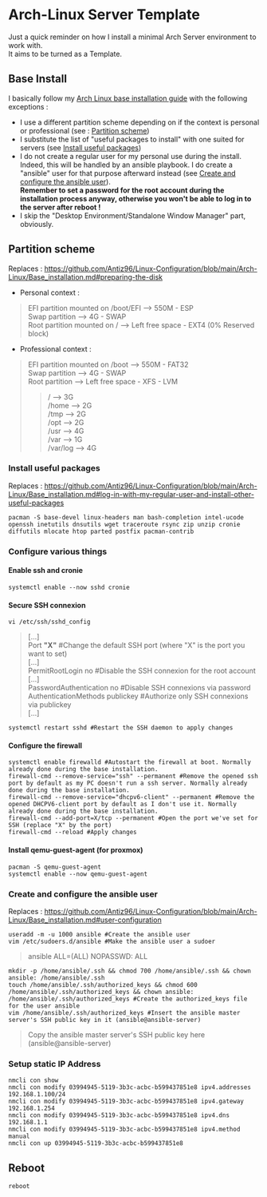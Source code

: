 # Arch-Linux Server Template

Just a quick reminder on how I install a minimal Arch Server environment to work with.  
It aims to be turned as a Template.  

## Base Install

I basically follow my [Arch Linux base installation guide](https://github.com/Antiz96/Linux-Configuration/blob/main/Arch-Linux/Base_installation.md) with the following exceptions :  
  
- I use a different partition scheme depending on if the context is personal or professional (see : [Partition scheme](https://github.com/Antiz96/Linux-Configuration/blob/main/VMs/Arch-Linux_Server_Template.md#partition-scheme))
- I substitute the list of "useful packages to install" with one suited for servers (see [Install useful packages](https://github.com/Antiz96/Linux-Configuration/blob/main/VMs/Arch-Linux_Server_Template.md#install-useful-packages))
- I do not create a regular user for my personal use during the install. Indeed, this will be handled by an ansible playbook. I do create a "ansible" user for that purpose afterward instead (see [Create and configure the ansible user](https://github.com/Antiz96/Linux-Configuration/blob/main/VMs/Arch-Linux_Server_Template.md#create-and-configure-the-ansible-user)).  
**Remember to set a password for the root account during the installation process anyway, otherwise you won't be able to log in to the server after reboot !**
- I skip the "Desktop Environment/Standalone Window Manager" part, obviously.

## Partition scheme

Replaces : https://github.com/Antiz96/Linux-Configuration/blob/main/Arch-Linux/Base_installation.md#preparing-the-disk

- Personal context :  
  
> EFI partition mounted on /boot/EFI --> 550M - ESP  
> Swap partition --> 4G - SWAP  
> Root partition mounted on / --> Left free space - EXT4 (0% Reserved block)  
  
- Professional context :  
  
> EFI partition mounted on /boot --> 550M - FAT32    
> Swap partition --> 4G - SWAP   
> Root partition --> Left free space - XFS - LVM  
> > / --> 3G  
> > /home --> 2G  
> > /tmp --> 2G  
> > /opt --> 2G  
> > /usr --> 4G  
> > /var --> 1G  
> > /var/log --> 4G

### Install useful packages

Replaces : https://github.com/Antiz96/Linux-Configuration/blob/main/Arch-Linux/Base_installation.md#log-in-with-my-regular-user-and-install-other-useful-packages  

```
pacman -S base-devel linux-headers man bash-completion intel-ucode openssh inetutils dnsutils wget traceroute rsync zip unzip cronie diffutils mlocate htop parted postfix pacman-contrib 
```

### Configure various things

#### Enable ssh and cronie   

```
systemctl enable --now sshd cronie
```

#### Secure SSH connexion

```
vi /etc/ssh/sshd_config
```
> [...]  
> Port **"X"** #Change the default SSH port (where "X" is the port you want to set)     
> [...]  
> PermitRootLogin no #Disable the SSH connexion for the root account  
> [...]    
> PasswordAuthentication no #Disable SSH connexions via password  
> AuthenticationMethods publickey #Authorize only SSH connexions via publickey  
> [...]  

```
systemctl restart sshd #Restart the SSH daemon to apply changes
```

#### Configure the firewall

```
systemctl enable firewalld #Autostart the firewall at boot. Normally already done during the base installation.  
firewall-cmd --remove-service="ssh" --permanent #Remove the opened ssh port by default as my PC doesn't run a ssh server. Normally already done during the base installation.  
firewall-cmd --remove-service="dhcpv6-client" --permanent #Remove the opened DHCPV6-client port by default as I don't use it. Normally already done during the base installation.  
firewall-cmd --add-port=X/tcp --permanent #Open the port we've set for SSH (replace "X" by the port)
firewall-cmd --reload #Apply changes
```

#### Install qemu-guest-agent (for proxmox)

```
pacman -S qemu-guest-agent
systemctl enable --now qemu-guest-agent
```

### Create and configure the ansible user

Replaces : https://github.com/Antiz96/Linux-Configuration/blob/main/Arch-Linux/Base_installation.md#user-configuration

```
useradd -m -u 1000 ansible #Create the ansible user
vim /etc/sudoers.d/ansible #Make the ansible user a sudoer
```
> ansible ALL=(ALL) NOPASSWD: ALL  
  
```
mkdir -p /home/ansible/.ssh && chmod 700 /home/ansible/.ssh && chown ansible: /home/ansible/.ssh
touch /home/ansible/.ssh/authorized_keys && chmod 600 /home/ansible/.ssh/authorized_keys && chown ansible: /home/ansible/.ssh/authorized_keys #Create the authorized_keys file for the user ansible
vim /home/ansible/.ssh/authorized_keys #Insert the ansible master server's SSH public key in it (ansible@ansible-server)
```
> Copy the ansible master server's SSH public key here (ansible@ansible-server)  

### Setup static IP Address

```
nmcli con show 
nmcli con modify 03994945-5119-3b3c-acbc-b599437851e8 ipv4.addresses 192.168.1.100/24
nmcli con modify 03994945-5119-3b3c-acbc-b599437851e8 ipv4.gateway 192.168.1.254
nmcli con modify 03994945-5119-3b3c-acbc-b599437851e8 ipv4.dns 192.168.1.1
nmcli con modify 03994945-5119-3b3c-acbc-b599437851e8 ipv4.method manual
nmcli con up 03994945-5119-3b3c-acbc-b599437851e8 
```

## Reboot

```
reboot
```
